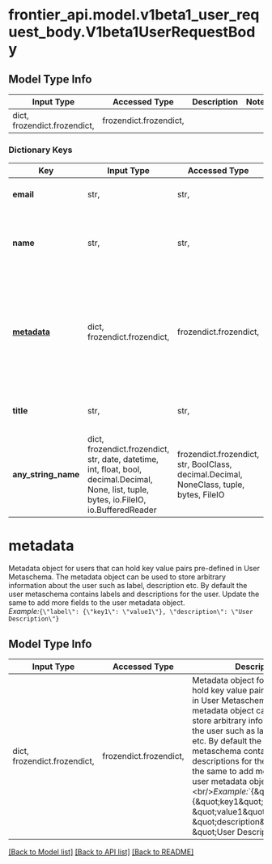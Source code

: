# frontier_api.model.v1beta1_user_request_body.V1beta1UserRequestBody

## Model Type Info
Input Type | Accessed Type | Description | Notes
------------ | ------------- | ------------- | -------------
dict, frozendict.frozendict,  | frozendict.frozendict,  |  | 

### Dictionary Keys
Key | Input Type | Accessed Type | Description | Notes
------------ | ------------- | ------------- | ------------- | -------------
**email** | str,  | str,  | The email of the user. The email must be unique within the entire Frontier instance.&lt;br/&gt;*Example:*&#x60;\&quot;john.doe@raystack.org\&quot;&#x60; | 
**name** | str,  | str,  | The name of the user. The name must be unique within the entire Frontier instance. The name can contain only alphanumeric characters, dashes and underscores and must start with a letter. If not provided, Frontier automatically generates a name from the user email.  | [optional] 
**[metadata](#metadata)** | dict, frozendict.frozendict,  | frozendict.frozendict,  | Metadata object for users that can hold key value pairs pre-defined in User Metaschema. The metadata object can be used to store arbitrary information about the user such as label, description etc. By default the user metaschema contains labels and descriptions for the user. Update the same to add more fields to the user metadata object. &lt;br/&gt;*Example:*&#x60;{\&quot;label\&quot;: {\&quot;key1\&quot;: \&quot;value1\&quot;}, \&quot;description\&quot;: \&quot;User Description\&quot;}&#x60; | [optional] 
**title** | str,  | str,  | The title can contain any UTF-8 character, used to provide a human-readable name for the user. Can also be left empty. &lt;br/&gt;*Example:*&#x60;\&quot;John Doe\&quot;&#x60; | [optional] 
**any_string_name** | dict, frozendict.frozendict, str, date, datetime, int, float, bool, decimal.Decimal, None, list, tuple, bytes, io.FileIO, io.BufferedReader | frozendict.frozendict, str, BoolClass, decimal.Decimal, NoneClass, tuple, bytes, FileIO | any string name can be used but the value must be the correct type | [optional]

# metadata

Metadata object for users that can hold key value pairs pre-defined in User Metaschema. The metadata object can be used to store arbitrary information about the user such as label, description etc. By default the user metaschema contains labels and descriptions for the user. Update the same to add more fields to the user metadata object. <br/>*Example:*`{\"label\": {\"key1\": \"value1\"}, \"description\": \"User Description\"}`

## Model Type Info
Input Type | Accessed Type | Description | Notes
------------ | ------------- | ------------- | -------------
dict, frozendict.frozendict,  | frozendict.frozendict,  | Metadata object for users that can hold key value pairs pre-defined in User Metaschema. The metadata object can be used to store arbitrary information about the user such as label, description etc. By default the user metaschema contains labels and descriptions for the user. Update the same to add more fields to the user metadata object. &lt;br/&gt;*Example:*&#x60;{\&quot;label\&quot;: {\&quot;key1\&quot;: \&quot;value1\&quot;}, \&quot;description\&quot;: \&quot;User Description\&quot;}&#x60; | 

[[Back to Model list]](../../README.md#documentation-for-models) [[Back to API list]](../../README.md#documentation-for-api-endpoints) [[Back to README]](../../README.md)

